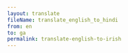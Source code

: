 ```yaml
--- 
layout: translate 
fileName: translate_english_to_hindi 
from: en
to: ga 
permalink: translate-english-to-irish
---
```

